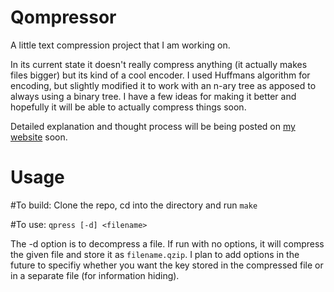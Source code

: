 Qompressor
=============
A little text compression project that I am working on.

In its current state it doesn't really compress anything (it actually makes files bigger) but its kind of a cool encoder.  I used Huffmans algorithm for encoding, but slightly modified it to work with an n-ary tree as apposed to always using a binary tree.  I have a few ideas for making it better and hopefully it will be able to actually compress things soon.

Detailed explanation and thought process will be being posted on [my website](http://quinnftw.com) soon.

Usage
=====

#To build:
Clone the repo, cd into the directory and run
`make`

#To use:
`qpress [-d] <filename>`

The -d option is to decompress a file.  If run with no options, it will compress the given file and store it as `filename.qzip`.  I plan to add options in the future to specifiy whether you want the key stored in the compressed file or in a separate file (for information hiding).
